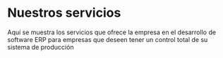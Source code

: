 # Nuestros servicios

Aquí se muestra los servicios que ofrece la empresa en el desarrollo de software ERP para empresas que deseen tener un control total de su sistema de producción